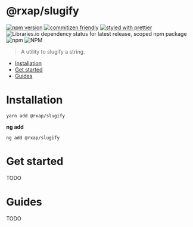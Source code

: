 @rxap/slugify
======

[![npm version](https://img.shields.io/npm/v/@rxap/slugify?style=flat-square)](https://www.npmjs.com/package/@rxap/slugify)
[![commitizen friendly](https://img.shields.io/badge/commitizen-friendly-brightgreen.svg?style=flat-square)](https://commitizen.github.io/cz-cli/)
[![styled with prettier](https://img.shields.io/badge/styled_with-prettier-ff69b4.svg?style=flat-square)](https://github.com/prettier/prettier)
![Libraries.io dependency status for latest release, scoped npm package](https://img.shields.io/librariesio/release/npm/@rxap/slugify)
![npm](https://img.shields.io/npm/dm/@rxap/slugify)
![NPM](https://img.shields.io/npm/l/@rxap/slugify)

> A utility to slugify a string.

- [Installation](#installation)
- [Get started](#get-started)
- [Guides](#guides)

# Installation

```
yarn add @rxap/slugify 
```

**ng add**
```
ng add @rxap/slugify
```

# Get started

TODO


# Guides

TODO


